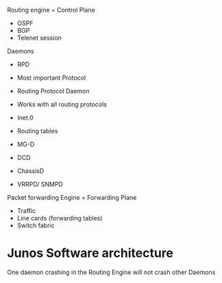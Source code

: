 Routing engine = Control Plane

-   OSPF
-   BGP
-   Telenet session

Daemons

-   RPD
    
-   Most important Protocol
    
-   Routing Protocol Daemon
    
-   Works with all routing protocols
    
-   Inet.0
    
-   Routing tables
    
-   MG-D
    
-   DCD
    
-   ChassisD
    
-   VRRPD/ SNMPD
    

Packet forwarding Engine = Forwarding Plane

-   Traffic
-   Line cards (forwarding tables)
-   Switch fabric

# Junos Software architecture

One daemon crashing in the Routing Engine will not crash other Daemons
